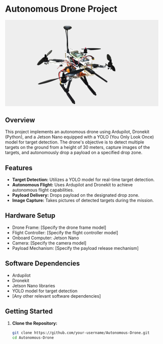 # Autonomous Drone Project

![Drone Image](Drone1.jpeg)

## Overview

This project implements an autonomous drone using Ardupilot, Dronekit (Python), and a Jetson Nano equipped with a YOLO (You Only Look Once) model for target detection. The drone's objective is to detect multiple targets on the ground from a height of 30 meters, capture images of the targets, and autonomously drop a payload on a specified drop zone.

## Features

- **Target Detection:** Utilizes a YOLO model for real-time target detection.
- **Autonomous Flight:** Uses Ardupilot and Dronekit to achieve autonomous flight capabilities.
- **Payload Delivery:** Drops payload on the designated drop zone.
- **Image Capture:** Takes pictures of detected targets during the mission.

## Hardware Setup

- Drone Frame: [Specify the drone frame model]
- Flight Controller: [Specify the flight controller model]
- Onboard Computer: Jetson Nano
- Camera: [Specify the camera model]
- Payload Mechanism: [Specify the payload release mechanism]

## Software Dependencies

- Ardupilot
- Dronekit
- Jetson Nano libraries
- YOLO model for target detection
- [Any other relevant software dependencies]

## Getting Started

1. **Clone the Repository:**
   ```bash
   git clone https://github.com/your-username/Autonomous-Drone.git
   cd Autonomous-Drone


